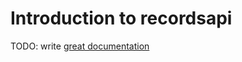 # Introduction to recordsapi

TODO: write [great documentation](http://jacobian.org/writing/what-to-write/)
